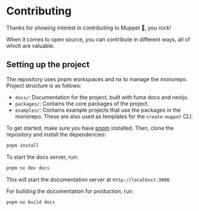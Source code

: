 # Contributing

Thanks for showing interest in contributing to Muppet 💖, you rock!

When it comes to open source, you can contribute in different ways, all of which are valuable.

## Setting up the project

The repository uses pnpm workspaces and nx to manage the monorepo. Project structure is as follows:

- `docs/`: Documentation for the project, built with fuma docs and nextjs.
- `packages/`: Contains the core packages of the project.
- `examples/`: Contains example projects that use the packages in the monorepo. These are also used as templates for the `create-muppet` CLI.

To get started, make sure you have [pnpm](https://pnpm.io/) installed. Then, clone the repository and install the dependencies:

```bash
pnpm install
```

To start the docs server, run:

```bash
pnpm nx dev docs
```

This will start the documentation server at `http://localhost:3000`.

For building the documentation for production, run:

```bash
pnpm nx build docs
```
